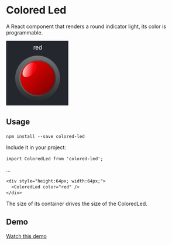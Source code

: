 # Colored Led

A React component that renders a round indicator light, its color is programmable.

![Red round indicator light](screenshot.png)

## Usage

`npm install --save colored-led`

Include it in your project:

```
import ColoredLed from 'colored-led';
```

...

```
<div style="height:64px; width:64px;">
  <ColoredLed color="red" />
</div>
```

The size of its container drives the size of the ColoredLed.

## Demo

[Watch this demo](https://hirle.github.io/colored-led/demo/build/)